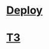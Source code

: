 # [Deploy](https://russianstupidcode.github.io/ra-routing)

# [ТЗ](https://github.com/netology-code/ra16-homeworks/tree/master/router)
